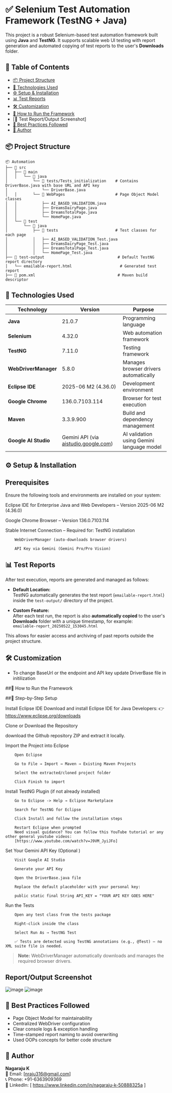 # ✅ Selenium Test Automation Framework (TestNG + Java)

This project is a robust Selenium-based test automation framework built using **Java** and **TestNG**. It supports scalable web UI testing with report generation and automated copying of test reports to the user's **Downloads** folder.


## 📌 Table of Contents

* [📦 Project Structure](#-project-structure)
* [🧰 Technologies Used](#-technologies-used)
* [⚙️ Setup & Installation](#️-setup--installation)
*  [📊 Test Reports](#-test-reports)
* [🛠️ Customization](#️-customization)
*  [🧪 How to Run the Framework](#-how-to-run-the-framework)
* [🧪 Test Report/Output Screenshot]
* [📌 Best Practices Followed](#-best-practices-followed)
* [👤 Author](#-author)


## 📦 Project Structure

```
📦 Automation
├── 📂 src
│   ├── 📂 main
│   │   └── 📂 java
│           └── 📂 tests/Tests_initialization    # Contains DriverBase.java with base URL and API key
│               └── DriverBase.java
│   │       └── 📂 WebPages                      # Page Object Model classes
│   │           ├── AI_BASED_VALIDATION.java
│   │           ├── DreamsDairyPage.java
│   │           ├── DreamsTotalPage.java
│   │           └── HomePage.java
│   └── 📂 test
│       └── 📂 java
│           ├── 📂 tests                         # Test classes for each page
│           │   ├── AI_BASED_VALIDATION_Test.java
│           │   ├── DreamsDairyPage_Test.java
│           │   ├── DreamsTotalPage_Test.java
│           │   └── HomePage_Test.java
├── 📂 test-output                                # Default TestNG report directory
│   └── emailable-report.html                     # Generated test report
├── 📄 pom.xml                                    # Maven build descriptor

```

## 🧰 Technologies Used

| Technology           | Version                                                                        | Purpose                                    |
| -------------------- | ------------------------------------------------------------------------------ | ------------------------------------------ |
| **Java**             | 21.0.7                                                                         | Programming language                       |
| **Selenium**         | 4.32.0                                                                         | Web automation framework                   |
| **TestNG**           | 7.11.0                                                                         | Testing framework                          |
| **WebDriverManager** | 5.8.0                                                                          | Manages browser drivers automatically      |
| **Eclipse IDE**      | 2025-06 M2 (4.36.0)                                                            | Development environment                    |
| **Google Chrome**    | 136.0.7103.114                                                                 | Browser for test execution                 |
| **Maven**            | 3.3.9.900                                                                      | Build and dependency management            |
| **Google AI Studio** | Gemini API (via [aistudio.google.com](https://aistudio.google.com/app/apikey)) | AI validation using Gemini language model  |


## ⚙️  Setup & Installation

## Prerequisites

Ensure the following tools and environments are installed on your system:

Eclipse IDE for Enterprise Java and Web Developers – Version 2025-06 M2 (4.36.0)

Google Chrome Browser – Version 136.0.7103.114

Stable Internet Connection –
Required for:
        TestNG installation

        WebDriverManager (auto-downloads browser drivers)
        
        API Key via Gemini (Gemini Pro/Pro Vision)



## 📊  Test Reports

After test execution, reports are generated and managed as follows:

- **Default Location:**  
  TestNG automatically generates the test report (`emailable-report.html`) inside the `test-output/` directory of the project.

- **Custom Feature:**  
  After each test run, the report is also **automatically copied** to the user's **Downloads** folder with a unique timestamp, for example:  
  `emailable-report_20250522_153045.html`

This allows for easier access and archiving of past reports outside the project structure.


## 🛠️  Customization

* To change BaseUrl or the endpoint and API key update DriverBase file in initilization


##🧪  How to Run the Framework

##🔧  Step-by-Step Setup

Install Eclipse IDE
Download and install Eclipse IDE for Java Developers:
👉 https://www.eclipse.org/downloads

Clone or Download the Repository

download the Github repository ZIP and extract it locally.

Import the Project into Eclipse

        Open Eclipse
        
        Go to File → Import → Maven → Existing Maven Projects
        
        Select the extracted/cloned project folder
        
        Click Finish to import

Install TestNG Plugin (if not already installed)
        
        Go to Eclipse -> Help → Eclipse Marketplace
        
        Search for TestNG for Eclipse
        
        Click Install and follow the installation steps
        
        Restart Eclipse when prompted
        Need visual guidance? You can follow this YouTube tutorial or any other general youtube videos:
        [https://www.youtube.com/watch?v=J9VM_JyiJFo]

Set Your Gemini API Key (Optional )

        Visit Google AI Studio
        
        Generate your API Key
        
        Open the DriverBase.java file
        
        Replace the default placeholder with your personal key:
        
        public static final String API_KEY = "YOUR API KEY GOES HERE"

Run the Tests

        Open any test class from the tests package
        
        Right-click inside the class
        
        Select Run As → TestNG Test
        
        ✅ Tests are detected using TestNG annotations (e.g., @Test) — no XML suite file is needed.

> **Note:** WebDriverManager automatically downloads and manages the required browser drivers.

## Report/Output Screenshot

![image](https://github.com/user-attachments/assets/5160bfbd-4a2e-44fc-ae66-e57d8ae9d364)
![image](https://github.com/user-attachments/assets/fde3f83b-dea3-4c8e-96d3-b7224f03c83b)

## 📌 Best Practices Followed

* Page Object Model for maintainability
* Centralized WebDriver configuration
* Clear console logs & exception handling
* Time-stamped report naming to avoid overwriting
* Used OOPs concepts for better code structure

## 👤 Author

**Nagaraju K**  
📧 Email: [nraju316@gmail.com]  
📞 Phone: +91-6363909369  
💼 LinkedIn: [ https://www.linkedin.com/in/nagaraju-k-50888325a ]

